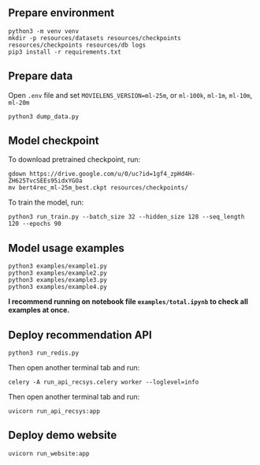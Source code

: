 ## Prepare environment
```
python3 -m venv venv
mkdir -p resources/datasets resources/checkpoints resources/checkpoints resources/db logs
pip3 install -r requirements.txt
```

## Prepare data
Open `.env` file and set `MOVIELENS_VERSION=ml-25m`, or `ml-100k`, `ml-1m`, `ml-10m`, `ml-20m` 
```
python3 dump_data.py
```

## Model checkpoint 
To download pretrained checkpoint, run:
```
gdown https://drive.google.com/u/0/uc?id=1gf4_zpHd4H-ZH625TvcSEEs95idxYGOa
mv bert4rec_ml-25m_best.ckpt resources/checkpoints/
```
To train the model, run:
```
python3 run_train.py --batch_size 32 --hidden_size 128 --seq_length 120 --epochs 90
```

## Model usage examples 
```
python3 examples/example1.py
python3 examples/example2.py
python3 examples/example3.py
python3 examples/example4.py
```

**I recommend running on notebook file `examples/total.ipynb` to check all examples at once.**

## Deploy recommendation API
```
python3 run_redis.py
```
Then open another terminal tab and run:
```
celery -A run_api_recsys.celery worker --loglevel=info   
```
Then open another terminal tab and run:
```
uvicorn run_api_recsys:app
```

## Deploy demo website
```
uvicorn run_website:app
```